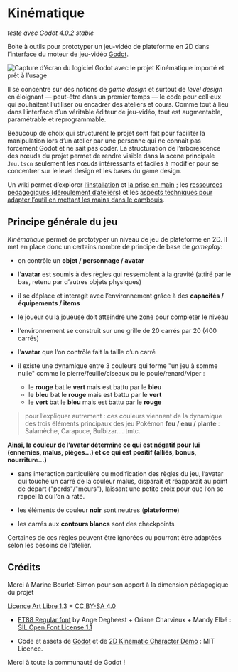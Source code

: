 # Kinématique

*testé avec Godot 4.0.2 stable*

Boite à outils pour prototyper un jeu-vidéo de plateforme en 2D dans l’interface du moteur de jeu-vidéo [Godot](https://godotengine.org/download/).

![Capture d’écran du logiciel Godot avec le projet Kinématique importé et prêt à l’usage](documents/Capture_écran.png)

Il se concentre sur des notions de *game design* et surtout de *level design* en éloignant — peut-être dans un premier temps — le code pour cell·eux qui souhaitent l’utiliser ou encadrer des ateliers et cours.
Comme tout à lieu dans l’interface d’un véritable éditeur de jeu-vidéo, tout est augmentable, paramétrable et reprogrammable.

Beaucoup de choix qui structurent le projet sont fait pour faciliter la manipulation lors d’un atelier par une personne qui ne connaît pas forcément Godot et ne sait pas coder. La structuration de l’arborescence des nœuds du projet permet de rendre visible dans la scene principale `Jeu.tscn` seulement les nœuds intéressants et faciles à modifier pour se concentrer sur le level design et les bases du game design.

Un wiki permet d’explorer [l’installation](https://github.com/CorentinBrule/kinematic/wiki/1.-Installation) et [la prise en main](https://github.com/CorentinBrule/kinematic/wiki/2.-Prise-en-main) ; les [ressources pédagogiques (déroulement d’ateliers)](https://github.com/CorentinBrule/kinematic/wiki/Ressources-p%C3%A9dagogiques) et les [aspects techniques pour adapter l’outil en mettant les mains dans le cambouis](https://github.com/CorentinBrule/kinematic/wiki/Aller-plus-loin-(dev)).

## Principe générale du jeu

*Kinématique* permet de prototyper un niveau de jeu de plateforme en 2D. Il met en place donc un certains nombre de principe de base de *gameplay*:

- on contrôle un **objet / personnage / avatar**
- l’**avatar** est soumis à des règles qui ressemblent à la gravité (attiré par le bas, retenu par d’autres objets physiques)
- il se déplace et interagit avec l’environnement grâce à des **capacités / équipements / items**
- le joueur ou la joueuse doit atteindre une zone pour completer le niveau
- l’environnement se construit sur une grille de 20 carrés par 20 (400 carrés)
- l’**avatar** que l’on contrôle fait la taille d’un carré
- il existe une dynamique entre 3 couleurs qui forme "un jeu à somme nulle" comme le pierre/feuille/ciseaux ou le poule/renard/viper :

    - le **rouge** bat le **vert** mais est battu par le **bleu**
    - le **bleu** bat le **rouge** mais est battu par le **vert**
    - le **vert** bat le **bleu** mais est battu par le **rouge**
  
> pour l’expliquer autrement : ces couleurs viennent de la dynamique des trois éléments principaux des jeu Pokémon **feu / eau / plante** : Salamèche, Carapuce, Bulbizar.... tmtc.

**Ainsi, la couleur de l’avatar détermine ce qui est négatif pour lui (ennemies, malus, pièges...) et ce qui est positif (alliés, bonus, nourriture...)**

- sans interaction particulière ou modification des règles du jeu, l’avatar qui touche un carré de la couleur malus, disparaît et réapparaît au point de départ ("perds"/"meurs"), laissant une petite croix pour que l’on se rappel là où l’on a raté.

- les éléments de couleur **noir** sont neutres (**plateforme**)
- les carrés aux **contours blancs** sont des checkpoints

Certaines de ces règles peuvent être ignorées ou pourront être adaptées selon les besoins de l’atelier.

## Crédits

Merci à Marine Bourlet-Simon pour son apport à la dimension pédagogique du projet

[Licence Art Libre 1.3](https://artlibre.org/) + [CC BY-SA 4.0](https://creativecommons.org/licenses/by-sa/4.0/legalcode)

* [FT88 Regular font](https://velvetyne.fr/fonts/degheest/) by Ange Degheest + Oriane Charvieux + Mandy Elbé : [SIL Open Font License 1.1](http://scripts.sil.org/cms/scripts/page.php?site_id=nrsi&id=OFL)

* Code et assets de [Godot](https://github.com/godotengine/godot/blob/master/LICENSE.txt) et de [2D Kinematic Character Demo](https://github.com/godotengine/godot-demo-projects/blob/master/LICENSE.md) : MIT Licence.

Merci à toute la communauté de Godot !